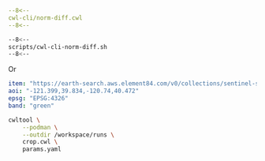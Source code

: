 

```yaml linenums="1" hl_lines="9-12 49-53"
--8<--
cwl-cli/norm-diff.cwl
--8<--
```

```bash linenums="1" hl_lines="9-12 49-53"
--8<--
scripts/cwl-cli-norm-diff.sh
--8<--
```

Or

```yaml
item: "https://earth-search.aws.element84.com/v0/collections/sentinel-s2-l2a-cogs/items/S2B_10TFK_20210713_0_L2A"
aoi: "-121.399,39.834,-120.74,40.472"
epsg: "EPSG:4326"
band: "green" 
```


```bash
cwltool \
    --podman \
    --outdir /workspace/runs \
    crop.cwl \
    params.yaml 
```